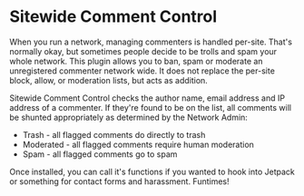 # Sitewide Comment Control #

When you run a network, managing commenters is handled per-site. That's normally okay, but sometimes people decide to be trolls and spam your whole network. This plugin allows you to ban, spam or moderate an unregistered commenter network wide. It does not replace the per-site block, allow, or moderation lists, but acts as addition.

Sitewide Comment Control checks the author name, email address and IP address of a commenter. If they're found to be on the list, all comments will be shunted appropriately as determined by the Network Admin:

* Trash - all flagged comments do directly to trash
* Moderated - all flagged comments require human moderation
* Spam - all flagged comments go to spam

Once installed, you can call it's functions if you wanted to hook into Jetpack or something for contact forms and harassment. Funtimes!
